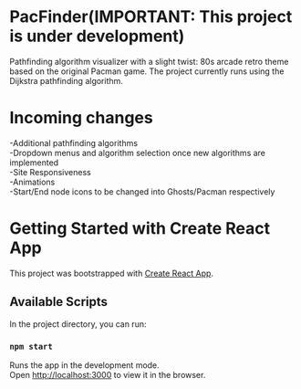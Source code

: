 # PacFinder(IMPORTANT: This project is under development)
Pathfinding algorithm visualizer with a slight twist: 80s arcade retro theme based on the original Pacman game. The project currently runs using the Dijkstra pathfinding algorithm.

# Incoming changes
-Additional pathfinding algorithms  
-Dropdown menus and algorithm selection once new algorithms are implemented  
-Site Responsiveness  
-Animations  
-Start/End node icons to be changed into Ghosts/Pacman respectively  

# Getting Started with Create React App

This project was bootstrapped with [Create React App](https://github.com/facebook/create-react-app).

## Available Scripts

In the project directory, you can run:

### `npm start`

Runs the app in the development mode.\
Open [http://localhost:3000](http://localhost:3000) to view it in the browser.
